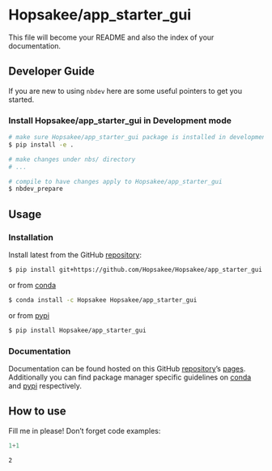 # Hopsakee/app_starter_gui


<!-- WARNING: THIS FILE WAS AUTOGENERATED! DO NOT EDIT! -->

This file will become your README and also the index of your
documentation.

## Developer Guide

If you are new to using `nbdev` here are some useful pointers to get you
started.

### Install Hopsakee/app_starter_gui in Development mode

``` sh
# make sure Hopsakee/app_starter_gui package is installed in development mode
$ pip install -e .

# make changes under nbs/ directory
# ...

# compile to have changes apply to Hopsakee/app_starter_gui
$ nbdev_prepare
```

## Usage

### Installation

Install latest from the GitHub
[repository](https://github.com/Hopsakee/Hopsakee/app_starter_gui):

``` sh
$ pip install git+https://github.com/Hopsakee/Hopsakee/app_starter_gui.git
```

or from [conda](https://anaconda.org/Hopsakee/Hopsakee/app_starter_gui)

``` sh
$ conda install -c Hopsakee Hopsakee/app_starter_gui
```

or from [pypi](https://pypi.org/project/Hopsakee/app_starter_gui/)

``` sh
$ pip install Hopsakee/app_starter_gui
```

### Documentation

Documentation can be found hosted on this GitHub
[repository](https://github.com/Hopsakee/Hopsakee/app_starter_gui)’s
[pages](https://Hopsakee.github.io/Hopsakee/app_starter_gui/).
Additionally you can find package manager specific guidelines on
[conda](https://anaconda.org/Hopsakee/Hopsakee/app_starter_gui) and
[pypi](https://pypi.org/project/Hopsakee/app_starter_gui/) respectively.

## How to use

Fill me in please! Don’t forget code examples:

``` python
1+1
```

    2
